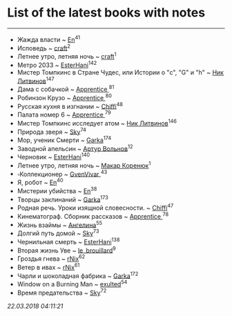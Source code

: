 # List of the latest books with notes
---

* Жажда власти ~ [En](users/333/333646551-vkontakte)<sup>41</sup>
* Исповедь ~ [craft](users/109/109631074460726923652-google)<sup>2</sup>
* Летнее утро, летняя ночь ~ [craft](users/109/109631074460726923652-google)<sup>1</sup>
* Метро 2033 ~ [EsterHani](users/305/30558181-vkontakte)<sup>142</sup>
* Мистер Томпкинс в Стране Чудес, или Истории о "с", "G" и "h" ~ [Ник Литвинов](users/241/241974816-vkontakte)<sup>147</sup>
* Дама с собачкой ~ [Apprentice ](users/528/52821952-vkontakte)<sup>81</sup>
* Робинзон Крузо ~ [Apprentice ](users/528/52821952-vkontakte)<sup>80</sup>
* Русская кухня в изгнании ~ [Chiffi](users/105/105831994080785626680-google)<sup>48</sup>
* Палата номер 6 ~ [Apprentice ](users/528/52821952-vkontakte)<sup>79</sup>
* Мистер Томпкинс исследует атом ~ [Ник Литвинов](users/241/241974816-vkontakte)<sup>146</sup>
* Природа зверя ~ [Sky](users/118/118049897850017649660-google)<sup>74</sup>
* Мор, ученик Смерти ~ [Garka](users/115/115753719718250012620-google)<sup>174</sup>
* Заводной апельсин ~ [Артур Вольнов](users/225/225880893-vkontakte)<sup>12</sup>
* Черновик ~ [EsterHani](users/305/30558181-vkontakte)<sup>140</sup>
* Летнее утро, летняя ночь ~ [Макар Коренюк](users/126/126368737-vkontakte)<sup>1</sup>
* ▫Коллекционер ~ [GvenVivar ](users/158/158266434925901-facebook)<sup>43</sup>
* Я, робот ~ [En](users/333/333646551-vkontakte)<sup>40</sup>
* Мистерии убийства ~ [En](users/333/333646551-vkontakte)<sup>38</sup>
* Творцы заклинаний ~ [Garka](users/115/115753719718250012620-google)<sup>173</sup>
* Родная речь. Уроки изящной словесности. ~ [Chiffi](users/105/105831994080785626680-google)<sup>47</sup>
* Кинематограф. Сборник рассказов ~ [Apprentice ](users/528/52821952-vkontakte)<sup>78</sup>
* Жизнь взаймы ~ [Ангелина](users/837/83788782-vkontakte)<sup>55</sup>
* Долгий путь домой ~ [Sky](users/118/118049897850017649660-google)<sup>73</sup>
* Чернильная смерть ~ [EsterHani](users/305/30558181-vkontakte)<sup>138</sup>
* Вторая жизнь Уве ~ [le_brouillard](users/133/13330781-vkontakte)<sup>9</sup>
* Гроздья гнева ~ [rNix](users/115/115622071-twitter)<sup>62</sup>
* Ветер в ивах ~ [rNix](users/115/115622071-twitter)<sup>61</sup>
* Чарли и шоколадная фабрика ~ [Garka](users/115/115753719718250012620-google)<sup>172</sup>
* Window on a Burning Man ~ [exulted](users/100/100599204551896265722-google)<sup>54</sup>
* Время предательства ~ [Sky](users/118/118049897850017649660-google)<sup>72</sup>


_22.03.2018 04:11:21_

